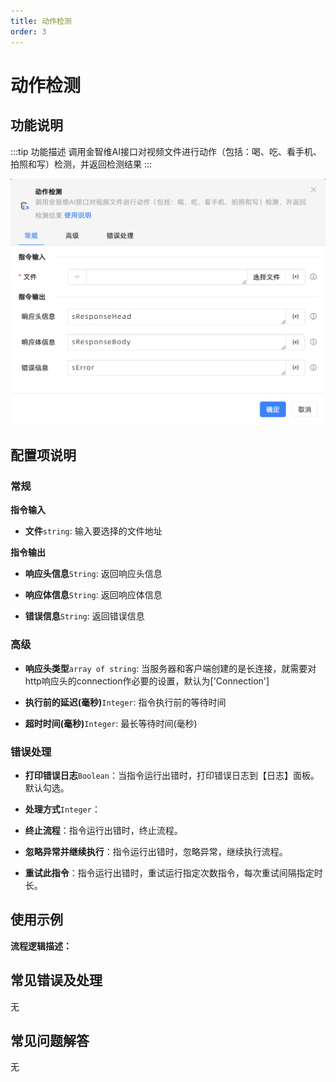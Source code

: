 ```yaml
---
title: 动作检测
order: 3
---
```


# 动作检测

## 功能说明

:::tip 功能描述
调用金智维AI接口对视频文件进行动作（包括：喝、吃、看手机、拍照和写）检测，并返回检测结果
:::

![动作检测](../../../assets/动作检测_command.png)

## 配置项说明

### 常规

**指令输入**

- **文件**`string`: 输入要选择的文件地址


**指令输出**

- **响应头信息**`String`: 返回响应头信息

- **响应体信息**`String`: 返回响应体信息

- **错误信息**`String`: 返回错误信息

### 高级

- **响应头类型**`array of string`: 当服务器和客户端创建的是长连接，就需要对http响应头的connection作必要的设置，默认为['Connection']

- **执行前的延迟(毫秒)**`Integer`: 指令执行前的等待时间

- **超时时间(毫秒)**`Integer`: 最长等待时间(毫秒)

### 错误处理

- **打印错误日志**`Boolean`：当指令运行出错时，打印错误日志到【日志】面板。默认勾选。

- **处理方式**`Integer`：

 - **终止流程**：指令运行出错时，终止流程。

 - **忽略异常并继续执行**：指令运行出错时，忽略异常，继续执行流程。

 - **重试此指令**：指令运行出错时，重试运行指定次数指令，每次重试间隔指定时长。

## 使用示例

**流程逻辑描述：** 

## 常见错误及处理

无

## 常见问题解答

无

